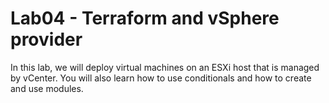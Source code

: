 # Lab04 - Terraform and vSphere provider

In this lab, we will deploy virtual machines on an ESXi host that is managed by vCenter. You will also learn how to use conditionals and how to create and use modules.
